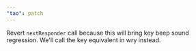 ```yaml
---
"tao": patch
---
```


Revert `nextResponder` call because this will bring key beep sound regression. We'll call the key equivalent in wry instead.

